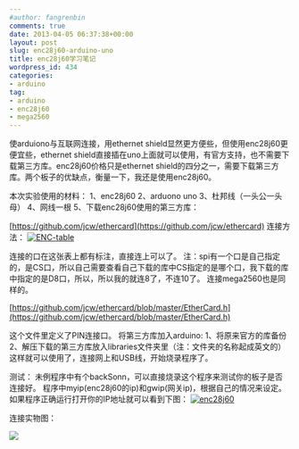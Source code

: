 ```yaml
---
#author: fangrenbin
comments: true
date: 2013-04-05 06:37:38+00:00
layout: post
slug: enc28j60-arduino-uno
title: enc28j60学习笔记
wordpress_id: 434
categories:
- arduino
tag:
- arduino
- enc28j60
- mega2560
---
```


使arduiono与互联网连接，用ethernet shield显然更方便些，但使用enc28j60更便宜些，ethernet shield直接插在uno上面就可以使用，有官方支持，也不需要下载第三方库。enc28j60价格只是ethernet shield的四分之一，需要下载第三方库。两个板子的优缺点，衡量一下，我还是使用enc28j60。

本次实验使用的材料：
1、enc28j60
2、arduono uno
3、杜邦线（一头公一头母）
4、网线一根
5、下载enc28j60使用的第三方库：

[https://github.com/jcw/ethercard](https://github.com/jcw/ethercard)
连接方法：
[![ENC-table](http://frb.name/wp-content/uploads/2013/04/ENC-table_thumb.jpg)](http://frb.name/wp-content/uploads/2013/04/ENC-table.jpg)

连接的口在这张表上都有标注，直接连上可以了。
注：spi有一个口是自己指定的，是CS口，所以自己需要查看自己下载的库中CS指定的是哪个口，我下载的库中指定的是D8口，所以，所以我的就连8了，不连10了。
连接mega2560也是同样的。

[https://github.com/jcw/ethercard/blob/master/EtherCard.h](https://github.com/jcw/ethercard/blob/master/EtherCard.h)

这个文件里定义了PIN连接口。
将第三方库加入arduino:
1、将原来官方的库备份
2、解压下载的第三方库放入libraries文件夹里（注：文件夹的名称起成英文的）
这样就可以使用了，连接网上和USB线，开始烧录程序了。


测试：
未例程序中有个backSonn，可以直接烧录这个程序来测试你的板子是否连接好。
程序中myip(enc28j60的ip)和gwip(网关ip)，根据自己的情况来设定。
如果程序正确运行打开你的IP地址就可以看到下图：
[![enc28j60](http://frb.name/wp-content/uploads/2013/04/enc28j60_thumb.png)](http://frb.name/wp-content/uploads/2013/04/enc28j60.png)


连接实物图：


[![](http://frb.name/wp-content/uploads/2013/04/QQ图片20130405144451-224x300.jpg)](http://frb.name/wp-content/uploads/2013/04/QQ图片20130405144451.jpg)
